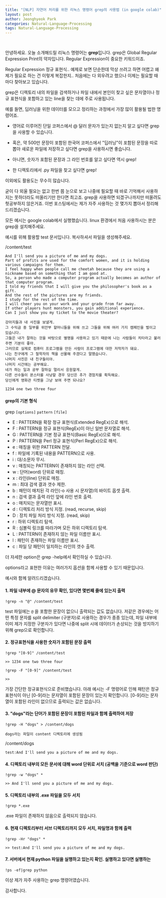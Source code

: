 ```yaml
---
title: "﻿[NLP] 자연어 처리를 위한 ﻿리눅스 명령어 grep의 사용법 (in google colab)"
layout: post
author: Jeonghyeok Park
categories: Natural-Language-Processing
tags: Natural-Language-Processing
---
```



﻿

안녕하세요.
오늘 소개해드릴 리눅스 명령어는 **grep**입니다.
grep은 Global Regular Expression Print의 약자입니다.
Regular Expression이 중요한 키워드이죠. 

Regular Expression 정규 표현식.. 예제로 보면 단순한데 막상 쓰려고 하면 어렵고 왜 제가 필요로 하는 건 이렇게 복잡한지.. 
처음에는 다 외우려고 했으나 이제는 필요할 때마다 찾아보고 있습니다.

grep은 디렉토리 내의 파일을 검색하거나 파일 내에서 본인이 찾고 싶은 문자열이나 정규 표현식을 포함하고 있는 line을 찾는 데에 주로 사용됩니다.

예를 들면, 딥러닝을 위한 데이터를 모으고 정리하는 과정에서 가장 많이 활용될 법한 명령어죠.

- 영어로 이루어진 단일 코퍼스에서 @ 달러 문자가 있는지 없는지 알고 싶다면 grep을 사용할 수 있습니다.

- 혹은, 약 500만 문장이 포함된 한국어 코퍼스에서 "딥러닝"이 포함된 문장을 따로 뽑아 새로운 파일에 저장하고 싶다면 grep을 사용하시면 좋습니다.

- 아니면, 숫자가 포함된 문장과 그 라인 번호를 알고 싶다면 역시 grep!

- 한 디렉토리에서 .py 파일을 찾고 싶다면 grep!

이외에도 활용도는 무수히 많습니다.

굳이 다 외울 필요는 없고 한번 쯤 눈으로 보고 나중에 필요할 때 바로 기억해서 사용하지는 못하더라도 떠올리기만 한다면 최고죠. grep을 사용하면 되겠구나까지만 떠올려도 헛공부하지 않은거죠.
이번 포스팅에서는 제가 자주 사용하는 것 몇가지 뽑아서 정리해드리겠습니다.

모든 예시는 google colab에서 실행했습니다.
linux 환경에서 처음 사용하시는 분은 grep을 설치해주세요.

예시를 위해 활용할 test 문서입니다. 복사하셔서 파일을 생성해주세요.

/content/test


```
And I'll send you a picture of me and my dogs.
Part of profits are used for the comfort women, and it is holding various campaigns for them.
I feel happy when people call me cheetah because they are using a nickname based on something that I am good at.
So, a person who made a computer program actually becomes an author of that computer program.
I told my friends that I will give you the philosopher's book as a gift.
And the rest of the pictures are my friends.
I study for the rest of the time.
I will cheer you on your work and your grade from far away.
If other players hunt monsters, you gain additional experience.
Can I just show you my ticket to the movie theater?

강아지들과 내 사진을 보낼게.
그 수익금 중 일부를 위안부 할머니들을 위해 쓰고 그들을 위해 여러 가지 캠페인을 벌이고 있습니다.
그들은 내가 잘하는 것을 바탕으로 별명을 사용하고 있기 때문에 나는 사람들이 치타라고 불러주면 기분이 좋아.
그러므로 실제로 컴퓨터 프로그램을 만든 사람이 프로그램에 대한 저작자가 돼요.
나는 친구에게 그 철학자의 책을 선물해 주겠다고 말했습니다.
나머지 사진은 내 친구들이야.
나머지 시간에는 공부해요.
네가 하는 일과 공부 잘하길 멀리서 응원할게.
다른 선수들이 몬스터를 사냥할 경우 당신은 추가 경험치를 획득해요.
당신에게 영화관 티켓을 그냥 보여 주면 되나요?

1234 one two three four
```


#### grep의 기본 형식

grep ``[options]`` ``pattern`` ``[file]``

- E        : PATTERN을 확장 정규 표현식(Extended RegEx)으로 해석.
- F        : PATTERN을 정규 표현식(RegEx)이 아닌 일반 문자열로 해석.
- G        : PATTERN을 기본 정규 표현식(Basic RegEx)으로 해석.
- P        : PATTERN을 Perl 정규 표현식(Perl RegEx)으로 해석.
- e        : 매칭을 위한 PATTERN 전달.
- f        : 파일에 기록된 내용을 PATTERN으로 사용.
- i        : 대/소문자 무시.
- v        : 매칭되는 PATTERN이 존재하지 않는 라인 선택.
- w        : 단어(word) 단위로 매칭.
- x        : 라인(line) 단위로 매칭.
- m        : 최대 검색 결과 갯수 제한.
- b        : 패턴이 매치된 각 라인(-o 사용 시 문자열)의 바이트 옵셋 출력.
- n        : 검색 결과 출력 라인 앞에 라인 번호 출력.
- o        : 매치되는 문자열만 표시.
- d        : 디렉토리 처리 방식 지정. (read, recurse, skip)
- D        : 장치 파일 처리 방식 지정. (read, skip)
- r        : 하위 디렉토리 탐색.
- R        : 심볼릭 링크를 따라가며 모든 하위 디렉토리 탐색.
- L        : PATTERN이 존재하지 않는 파일 이름만 표시.
- l        : 패턴이 존재하는 파일 이름만 표시.
- c        : 파일 당 패턴이 일치하는 라인의 갯수 출력.

더 자세한 option은 grep -help에서 확인하실 수 있습니다.

options라고 표현한 이유는 여러가지 옵션을 함께 사용할 수 있기 때문입니다.

예시와 함께 알려드리겠습니다.

#### 1. 파일 내부에 @ 문자의 유무 확인, 있다면 몇번째 줄에 있는지 출력

```
!grep -n "@" /content/test
```

test 파일에는 ``@`` 을 포함한 문장이 없으니 출력되는 값도 없습니다.
저같은 경우에는 어떤 특정 문자를 split delimiter (구분자)로 사용하는 경우가 종종 있는데, 파일 내부에 이미 제가 지정한 구분자가 있다면 나중에 split 시에 데이터가 손상되는 것을 방지하기 위해 grep으로 확인합니다.

#### 2. 정규표현식을 사용한 숫자가 포함된 문장 출력

```
!grep "[0-9]" /content/test

>> 1234 one two three four

!grep -F "[0-9]" /content/test 

>>
```

가장 간단한 정규표현식으로 준비했습니다.
아래 예시는 -F 명령어로 인해 패턴은 정규표현식이 아닌 [0-9]라는 문자열이 포함된 문장이 있는지 확인합니다.
[0-9]라는 문자열이 포함된 라인이 없으므로 출력되는 값은 없습니다.

#### 3. "dogs"라는 단어가 포함된 문장이 포함된 파일과 함께 출력하여 저장

```
!grep -H "dogs" > /content/dogs

dogs라는 파일이 content 디렉토리에 생성됨
```


/content/dogs

```
test:And I'll send you a picture of me and my dogs.
```


#### 4. 디렉토리 내부의 모든 문서에 대해 word 단위로 서치 (공백을 기준으로 word 판단)

```
!grep -w "dogs" *

>> And I'll send you a picture of me and my dogs.
```


#### 5. 디렉토리 내부의 .exe 파일을 모두 서치

```
!grep *.exe
```

.exe 파일이 존재하지 않음으로 출력되지 않습니다.

#### 6. 현재 디렉토리부터 서브 디렉토리까지 모두 서치, 파일명과 함께 출력

```
!grep -Hr "dogs" *

>> test:And I'll send you a picture of me and my dogs.
```

#### 7. 서버에서 현재 python 파일을 실행하고 있는지 확인. 실행하고 있다면 실행하는

```
!ps -ef|grep p​ython
```

이상 제가 자주 사용하는 grep 명령어였습니다.

감사합니다.
﻿